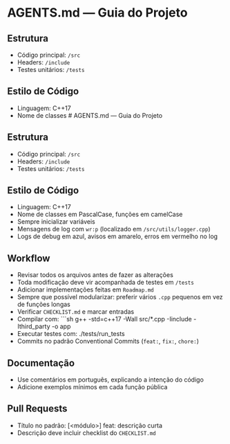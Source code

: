 # AGENTS.md — Guia do Projeto

## Estrutura
- Código principal: `/src`
- Headers: `/include`
- Testes unitários: `/tests`

## Estilo de Código
- Linguagem: C++17
- Nome de classes # AGENTS.md — Guia do Projeto

## Estrutura
- Código principal: `/src`
- Headers: `/include`
- Testes unitários: `/tests`

## Estilo de Código
- Linguagem: C++17
- Nome de classes em PascalCase, funções em camelCase
- Sempre inicializar variáveis
- Mensagens de log com `wr:p` (localizado em `/src/utils/logger.cpp`)
- Logs de debug em azul, avisos em amarelo, erros em vermelho no log

## Workflow
- Revisar todos os arquivos antes de fazer as alterações
- Toda modificação deve vir acompanhada de testes em `/tests`
- Adicionar implementações feitas em `Roadmap.md`
- Sempre que possível modularizar: preferir vários `.cpp` pequenos em vez de funções longas
- Verificar `CHECKLIST.md` e marcar entradas
- Compilar com:  ```sh  g++ -std=c++17 -Wall src/*.cpp -Iinclude -Ithird_party -o app
- Executar testes com: ./tests/run_tests
- Commits no padrão Conventional Commits (`feat:`, `fix:`, `chore:`)

## Documentação
- Use comentários em português, explicando a intenção do código
- Adicione exemplos mínimos em cada função pública

## Pull Requests
- Título no padrão: [<módulo>] feat: descrição curta
- Descrição deve incluir checklist do `CHECKLIST.md`
